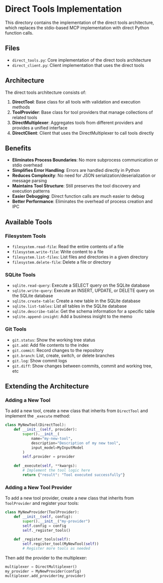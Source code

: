 # Direct Tools Implementation

This directory contains the implementation of the direct tools architecture, which replaces the stdio-based MCP implementation with direct Python function calls.

## Files

- `direct_tools.py`: Core implementation of the direct tools architecture
- `direct_client.py`: Client implementation that uses the direct tools

## Architecture

The direct tools architecture consists of:

1. **DirectTool**: Base class for all tools with validation and execution methods
2. **ToolProvider**: Base class for tool providers that manage collections of related tools
3. **DirectMultiplexer**: Aggregates tools from different providers and provides a unified interface
4. **DirectClient**: Client that uses the DirectMultiplexer to call tools directly

## Benefits

- **Eliminates Process Boundaries**: No more subprocess communication or stdio overhead
- **Simplifies Error Handling**: Errors are handled directly in Python
- **Reduces Complexity**: No need for JSON serialization/deserialization or message parsing
- **Maintains Tool Structure**: Still preserves the tool discovery and execution patterns
- **Easier Debugging**: Direct function calls are much easier to debug
- **Better Performance**: Eliminates the overhead of process creation and IPC

## Available Tools

### Filesystem Tools

- `filesystem.read-file`: Read the entire contents of a file
- `filesystem.write-file`: Write content to a file
- `filesystem.list-files`: List files and directories in a given directory
- `filesystem.delete-file`: Delete a file or directory

### SQLite Tools

- `sqlite.read-query`: Execute a SELECT query on the SQLite database
- `sqlite.write-query`: Execute an INSERT, UPDATE, or DELETE query on the SQLite database
- `sqlite.create-table`: Create a new table in the SQLite database
- `sqlite.list-tables`: List all tables in the SQLite database
- `sqlite.describe-table`: Get the schema information for a specific table
- `sqlite.append-insight`: Add a business insight to the memo

### Git Tools

- `git.status`: Show the working tree status
- `git.add`: Add file contents to the index
- `git.commit`: Record changes to the repository
- `git.branch`: List, create, switch, or delete branches
- `git.log`: Show commit logs
- `git.diff`: Show changes between commits, commit and working tree, etc

## Extending the Architecture

### Adding a New Tool

To add a new tool, create a new class that inherits from `DirectTool` and implement the `_execute` method:

```python
class MyNewTool(DirectTool):
    def __init__(self, provider):
        super().__init__(
            name="my-new-tool",
            description="Description of my new tool",
            input_model=MyInputModel
        )
        self.provider = provider
    
    def _execute(self, **kwargs):
        # Implement the tool logic here
        return {"result": "Tool executed successfully"}
```

### Adding a New Tool Provider

To add a new tool provider, create a new class that inherits from `ToolProvider` and register your tools:

```python
class MyNewProvider(ToolProvider):
    def __init__(self, config):
        super().__init__("my-provider")
        self.config = config
        self._register_tools()
    
    def _register_tools(self):
        self.register_tool(MyNewTool(self))
        # Register more tools as needed
```

Then add the provider to the multiplexer:

```python
multiplexer = DirectMultiplexer()
my_provider = MyNewProvider(config)
multiplexer.add_provider(my_provider)
```

